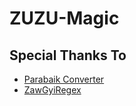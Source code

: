 # ZUZU-Magic

## Special Thanks To
- [Parabaik Converter](https://github.com/Zwenexsys/parabaik)
- [ZawGyiRegex](https://github.com/sanlinnaing/MUA-Web-Unicode-Converter)
